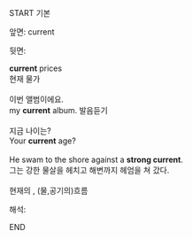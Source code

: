 START
기본

앞면:
current


뒷면:
<div><b>current</b> prices </div><div>현재 물가<br><br><div><div>이번 앨범이에요.</div></div><div><div>my <strong>current</strong> album. 발음듣기<br><br><div><div>지금 나이는?</div></div><div><div>Your <strong>current</strong> age? <br><br><div>He swam to the shore against a <b>strong current</b>. </div><div>그는 강한 물살을 헤치고 해변까지 헤엄을 쳐 갔다.</div><br>현재의 , (물,공기의)흐름</div></div></div></div></div>


해석:

END